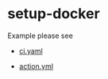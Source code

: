 # setup-docker

Example please see

* [ci.yaml](https://github.com/docker-practice/actions-setup-docker/blob/master/.github/workflows/ci.yaml)

* [action.yml](https://github.com/docker-practice/actions-setup-docker/blob/master/action.yml)
